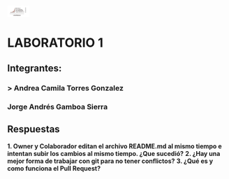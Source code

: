 <img src="logo_escuela.png" alt="Logo de la escuela de Ingeniería" width="50" >
<h1> LABORATORIO 1 </h1>
<h2> Integrantes: </h2>
<h3>> Andrea Camila Torres Gonzalez  </h3>
<h3> Jorge Andrés Gamboa Sierra </h3>

## Respuestas
**1. Owner y Colaborador editan el archivo README.md al mismo tiempo e intentan subir los cambios al mismo tiempo. ¿Que sucedió?**
**2. ¿Hay una mejor forma de trabajar con git para no tener conflictos?**
**3. ¿Qué es y como funciona el Pull Request?**




